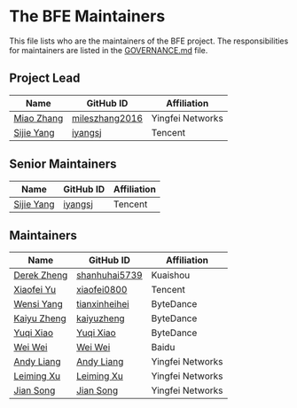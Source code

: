 # The BFE Maintainers

This file lists who are the maintainers of the BFE project. The responsibilities for maintainers are listed in the [GOVERNANCE.md](GOVERNANCE.md) file.

## Project Lead

| Name | GitHub ID | Affiliation |
| ---- | --------- | ----------- |
| [Miao Zhang](mailto:zhangmiao@yf-networks.com) | [mileszhang2016](https://github.com/mileszhang2016) | Yingfei Networks |
| [Sijie Yang](mailto:iyangsj@gmail.com)   | [iyangsj](https://github.com/iyangsj) | Tencent |

## Senior Maintainers

| Name | GitHub ID | Affiliation |
| ---- | --------- | ----------- |
| [Sijie Yang](mailto:iyangsj@gmail.com)   | [iyangsj](https://github.com/iyangsj) | Tencent |

## Maintainers

| Name | GitHub ID | Affiliation |
| ---- | --------- | ----------- |
| [Derek Zheng](mailto:shanhu5739@gmail.com) | [shanhuhai5739](https://github.com/shanhuhai5739) | Kuaishou |
| [Xiaofei Yu](mailto:nemo_00o@hotmail.com) | [xiaofei0800](https://github.com/xiaofei0800) | Tencent |
| [Wensi Yang](mailto:tianxinheihei@gmail.com) | [tianxinheihei](https://github.com/tianxinheihei) | ByteDance |
| [Kaiyu Zheng](mailto:412674752@qq.com) | [kaiyuzheng](https://github.com/kaiyuzheng) | ByteDance |
| [Yuqi Xiao](mailto:xiao19910705@163.com) | [Yuqi Xiao](https://github.com/YuqiXiao) | ByteDance |
| [Wei Wei](mailto:ww990114@gmail.com) | [Wei Wei](https://github.com/weiwei99) | Baidu |
| [Andy Liang](mailto:lianglei@yf-networks.com) | [Andy Liang](https://github.com/andyxmu) | Yingfei Networks |
| [Leiming Xu](mailto:xuleiming@yf-networks.com) | [Leiming Xu](https://github.com/xuleiming) | Yingfei Networks |
| [Jian Song](mailto:songjian@yf-networks.com) | [Jian Song](https://github.com/clarinette9) | Yingfei Networks |

